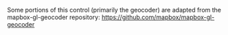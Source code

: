 Some portions of this control (primarily the geocoder) are adapted from the
mapbox-gl-geocoder repository: https://github.com/mapbox/mapbox-gl-geocoder
